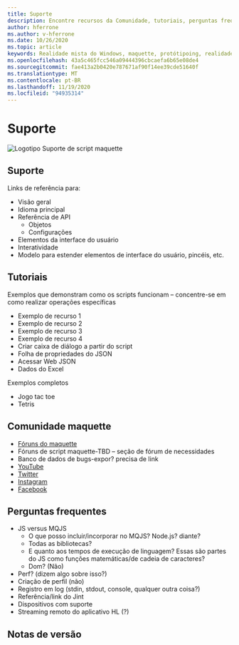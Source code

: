 ```yaml
---
title: Suporte
description: Encontre recursos da Comunidade, tutoriais, perguntas frequentes e suporte para maquette.
author: hferrone
ms.author: v-hferrone
ms.date: 10/26/2020
ms.topic: article
keywords: Realidade mista do Windows, maquette, protótipoing, realidade misturada, realidade virtual, VR, Sr, comentários, Hub de comentários, bugs
ms.openlocfilehash: 43a5c465fcc546a09444396cbcaefa6b65e08de4
ms.sourcegitcommit: fae413a2b0420e787671af90f14ee39cde51640f
ms.translationtype: MT
ms.contentlocale: pt-BR
ms.lasthandoff: 11/19/2020
ms.locfileid: "94935314"
---
```

# <a name="support"></a>Suporte

![Logotipo](../images/MaquetteIcon.png) Suporte de script maquette

## <a name="support"></a>Suporte

Links de referência para:
* Visão geral
* Idioma principal
* Referência de API
  * Objetos
  * Configurações
* Elementos da interface do usuário
* Interatividade
* Modelo para estender elementos de interface do usuário, pincéis, etc.

## <a name="tutorials"></a>Tutoriais

Exemplos que demonstram como os scripts funcionam – concentre-se em como realizar operações específicas
* Exemplo de recurso 1
* Exemplo de recurso 2
* Exemplo de recurso 3
* Exemplo de recurso 4
* Criar caixa de diálogo a partir do script
* Folha de propriedades do JSON
* Acessar Web JSON
* Dados do Excel

Exemplos completos
* Jogo tac toe
* Tetris

## <a name="maquette-community"></a>Comunidade maquette

* [Fóruns do maquette](https://steamcommunity.com/app/967490/discussions/)
* Fóruns de script maquette-TBD – seção de fórum de necessidades
* Banco de dados de bugs-expor? precisa de link
* [YouTube](https://www.youtube.com/channel/UC3LL920zxSo16CmmmVCntxw)
* [Twitter](https://twitter.com/MadeInMaquette)
* [Instagram](https://www.instagram.com/microsoftmaquette/)
* [Facebook](https://www.facebook.com/MicrosoftMaquette/)

## <a name="faq"></a>Perguntas frequentes

* JS versus MQJS
  * O que posso incluir/incorporar no MQJS? Node.js? diante?
  * Todas as bibliotecas?
  * E quanto aos tempos de execução de linguagem? Essas são partes do JS como funções matemáticas/de cadeia de caracteres?
  * Dom? (Não)
* Perf? (dizem algo sobre isso?)
* Criação de perfil (não)
* Registro em log (stdin, stdout, console, qualquer outra coisa?)
* Referência/link do Jint
* Dispositivos com suporte
* Streaming remoto do aplicativo HL (?)

## <a name="release-notes"></a>Notas de versão


